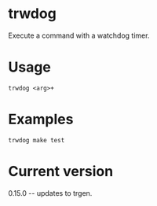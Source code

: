 # trwdog

Execute a command with a watchdog timer.

# Usage

    trwdog <arg>+

# Examples

    trwdog make test

# Current version

0.15.0 -- updates to trgen.
